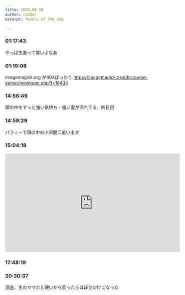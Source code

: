 ```yaml
---
title: 2020-09-18
author: cdddar
excerpt: Tweets of the Day

---
```


### 01:17:43

やっぱ生姜って偉いよなあ

### 01:19:08

imagemagick.org が404ばっかり https://imagemagick.org/discourse-server/viewtopic.php?t=18434

### 14:56:49

頭の中をずっと強い気持ち・強い愛が流れてる。四日目

### 14:59:29

パフィーで頭の中の小沢健二追い出す

### 15:04:18

<iframe width="560" height="315" src="https://www.youtube.com/embed/aBIo8GVVarU" frameborder="0" allow="accelerometer; autoplay; encrypted-media; gyroscope; picture-in-picture" allowfullscreen></iframe>

### 17:48:19

<blockquote class="twitter-tweet"><p lang="ja" dir="ltr"></p><a href="https://twitter.com/haruhi_official/status/1306865545799774209?ref_src=twsrc%5Etfw"></a></blockquote><script async src="https://platform.twitter.com/widgets.js" charset="utf-8"></script>

### 20:30:37

酒盗、生のママだと硬いから炙ったらほぼ油だけになった
